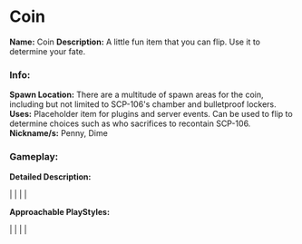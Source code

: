 # Coin

**Name:** Coin
**Description:** A little fun item that you can flip. Use it to determine your fate.

### Info:

**Spawn Location:** There are a multitude of spawn areas for the coin, including but not limited to SCP-106's chamber and bulletproof lockers.
**Uses:** Placeholder item for plugins and server events. Can be used to flip to determine choices such as who sacrifices to recontain SCP-106.
**Nickname/s:** Penny, Dime

### Gameplay:

**Detailed Description:**

|
|
|
|

**Approachable PlayStyles:**

|
|
|
|